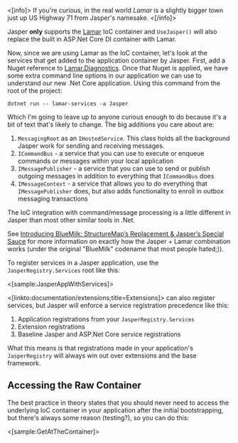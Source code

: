 <!--title:IoC Container Integration-->

<[info]>
If you're curious, in the real world *Lamar* is a slightly bigger town just up US Highway 71 from Jasper's namesake.
<[/info]>

Jasper **only** supports the [Lamar](http://github.com/jasperfx/lamar) IoC container and `UseJasper()` will
also replace the built in ASP.Net Core DI container with Lamar.

Now, since we are using Lamar as the IoC container, 
let's look at the services that get added to the application container by Jasper. First, add a Nuget reference to [Lamar.Diagnostics](https://jasperfx.github.io/lamar/documentation/ioc/aspnetcore/).
Once that Nuget is applied, we have some extra command line options in our application we can use to understand our new
.Net Core application. Using this command from the root of the project: 

```
dotnet run -- lamar-services -a Jasper
```

Which I'm going to leave up to anyone curious enough to do because it's a bit of text that's likely to change. The big additions you care about are:

1. `MessagingRoot` as an `IHostedService`. This class holds all the background Jasper work for sending and receiving messages.
1. `ICommandBus` - a service that you can use to execute or enqueue commands or messages within your local application
1. `IMessagePublisher` - a service that you can use to send or publish outgoing messages in addition to everything that `ICommandBus` does
1. `IMessageContext` - a service that allows you to do everything that `IMessagePublisher` does, but also adds functionality to enroll in outbox messaging transactions

The IoC integration with command/message processing is a little different in Jasper than most
other similar tools in .Net. 


See [Introducing BlueMilk: StructureMap’s Replacement & Jasper’s Special Sauce](https://jeremydmiller.com/2018/01/16/introducing-bluemilk-structuremaps-replacement-jaspers-special-sauce/) for more information on exactly how the Jasper + Lamar combination works (under the original "BlueMilk" codename that most people hated;)).


To register services in a Jasper application, use the `JasperRegistry.Services` root like this:

<[sample:JasperAppWithServices]>

<[linkto:documentation/extensions;title=Extensions]> can also register services, but Jasper will enforce a service registration precedence like this:

1. Application registrations from your `JasperRegistry.Services`
1. Extension registrations
1. Baseline Jasper and ASP.Net Core service registrations

What this means is that registrations made in your application's `JasperRegistry` will always win out over extensions and the base framework.

## Accessing the Raw Container

The best practice in theory states that you should never need to access the underlying IoC container in your application after the initial bootstrapping, but there's always some reason (testing?), so you can do this:

<[sample:GetAtTheContainer]>


